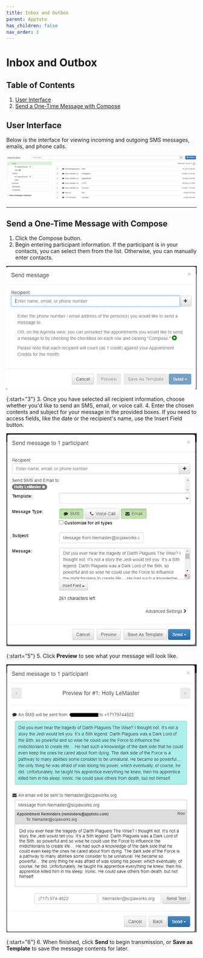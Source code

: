 ```yaml
---
title: Inbox and Outbox
parent: Apptoto
has_children: false
nav_order: 3
---
```


# Inbox and Outbox

## Table of Contents
1. <a href="#user-interface">User Interface</a>
2. <a href="#send-a-one-time-message-with-compose">Send a One-Time Message with Compose</a>

<!-- USER INTERFACE -->
## User Interface

Below is the interface for viewing incoming and outgoing SMS messages, emails, and phone calls.

<a class="image" href="/assets/apptoto/inboxoutbox.png"><img src="/assets/apptoto/inboxoutbox.png" /></a>

<hr class="divider">

<!-- Send a One-Time Message -->
## Send a One-Time Message with Compose

1. Click the Compose button.
2. Begin entering participant information. If the participant is in your contacts, you can select them from the list. Otherwise, you can manually enter contacts.

<a class="image" href="/assets/apptoto/compose1.png"><img src="/assets/apptoto/compose1.png" /></a>

{:start="3"}
3. Once you have selected all recipient information, choose whether you'd like to send an SMS, email, or voice call.
4. Enter the chosen contents and subject for your message in the provided boxes. If you need to access fields, like the date or the recipient's name, use the Insert Field button.

<a class="image" href="/assets/apptoto/compose2.png"><img src="/assets/apptoto/compose2.png" /></a>

{:start="5"}
5. Click **Preview** to see what your message will look like.

<a class="image" href="/assets/apptoto/compose3.png"><img src="/assets/apptoto/compose3.png" /></a>

{:start="6"}
6. When finished, click **Send** to begin transmission, or **Save as Template** to save the message contents for later.

